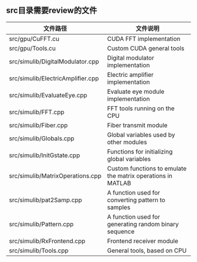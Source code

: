 ## src目录需要review的文件

| 文件路径                          | 文件说明                                                    |
| --------------------------------- | ----------------------------------------------------------- |
| src/gpu/CuFFT.cu                  | CUDA FFT implementation                                     |
| src/gpu/Tools.cu                  | Custom CUDA general tools                                   |
| src/simulib/DigitalModulator.cpp  | Digital modulator implementation                            |
| src/simulib/ElectricAmplifier.cpp | Electric amplifier implementation                           |
| src/simulib/EvaluateEye.cpp       | Evaluate eye module implementation                          |
| src/simulib/FFT.cpp               | FFT tools running on the CPU                                |
| src/simulib/Fiber.cpp             | Fiber transmit module                                       |
| src/simulib/Globals.cpp           | Global variables used by other modules                      |
| src/simulib/InitGstate.cpp        | Functions for initializing global variables                 |
| src/simulib/MatrixOperations.cpp  | Custom functions to emulate the matrix operations in MATLAB |
| src/simulib/pat2Samp.cpp          | A function used for converting pattern to samples           |
| src/simulib/Pattern.cpp           | A function used for generating random binary sequence       |
| src/simulib/RxFrontend.cpp        | Frontend receiver module                                    |
| src/simulib/Tools.cpp             | General tools, based on CPU                                 |

